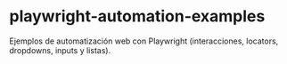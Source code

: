 # playwright-automation-examples
Ejemplos de automatización web con Playwright (interacciones, locators, dropdowns, inputs y listas).
